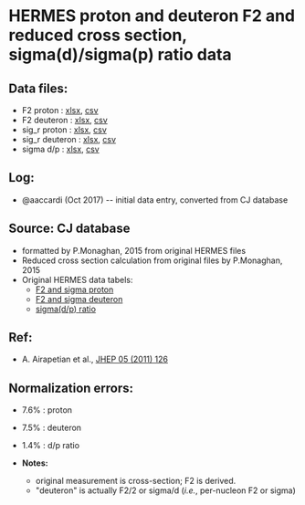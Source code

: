 # HERMES proton and deuteron F2 and reduced cross section, sigma(d)/sigma(p) ratio data

## Data files: 
  * F2    proton   : [xlsx](../dataframe/10007.xlsx), [csv](../dataframe/csv/10005.csv)     
  * F2    deuteron : [xlsx](../dataframe/10008.xlsx), [csv](../dataframe/csv/10006.csv) 
  * sig_r proton   : [xlsx](../dataframe/10005.xlsx), [csv](../dataframe/csv/10007.csv)
  * sig_r deuteron : [xlsx](../dataframe/10006.xlsx), [csv](../dataframe/csv/10008.csv)  
  * sigma d/p      : [xlsx](../dataframe/10009.xlsx), [csv](../dataframe/csv/10009.csv)
  
## Log:
  * @aaccardi (Oct 2017) -- initial data entry, converted from CJ database

## Source: CJ database
   * formatted by P.Monaghan, 2015 from original HERMES files
   * Reduced cross section calculation from original files by P.Monaghan, 2015 
   * Original HERMES data tabels:
     * [F2 and sigma proton](http://www-hermes.desy.de/cgi-bin2/serve-data.cgi?FILE=../pub/TRANS/F2-7.dat&S=final&B=F2)
     * [F2 and sigma deuteron](http://www-hermes.desy.de/cgi-bin2/serve-data.cgi?FILE=../pub/TRANS/F2-8.dat&S=final&B=F2)
     * [sigma(d/p) ratio](http://www-hermes.desy.de/cgi-bin2/serve-data.cgi?FILE=../pub/TRANS/F2-11.dat&S=final&B=F2)

## Ref:
  * A. Airapetian et al., [JHEP 05 (2011) 126](https://link.springer.com/article/10.1007/JHEP05(2011)126)

## Normalization errors: 
  * 7.6% : proton
  * 7.5% : deuteron
  * 1.4% : d/p ratio

* __Notes:__ 
  * original measurement is cross-section; F2 is derived.
  * "deuteron" is actually F2/2 or sigma/d (_i.e._, per-nucleon F2 or sigma)
